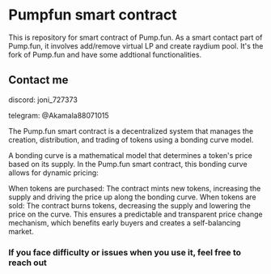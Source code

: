# Pumpfun smart contract

This is repository for smart contract of Pump.fun. As a smart contact part of Pump.fun, it involves add/remove virtual LP and create raydium pool. It's the fork of Pump.fun and have some addtional functionalities.


## Contact me


discord:  joni_727373

telegram: @Akamala88071015


The Pump.fun smart contract is a decentralized system that manages the creation, distribution, and trading of tokens using a bonding curve model.

A bonding curve is a mathematical model that determines a token's price based on its supply. In the Pump.fun smart contract, this bonding curve allows for dynamic pricing:

When tokens are purchased: The contract mints new tokens, increasing the supply and driving the price up along the bonding curve.
When tokens are sold: The contract burns tokens, decreasing the supply and lowering the price on the curve.
This ensures a predictable and transparent price change mechanism, which benefits early buyers and creates a self-balancing market.



### If you face difficulty or issues when you use it, feel free to reach out


